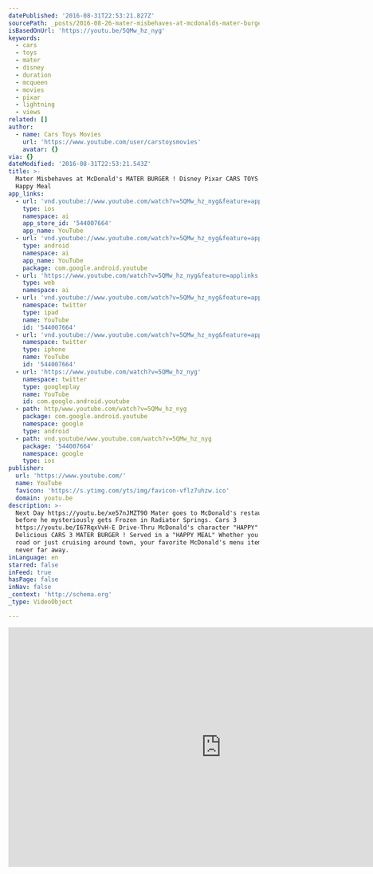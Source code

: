 ```yaml
---
datePublished: '2016-08-31T22:53:21.827Z'
sourcePath: _posts/2016-08-26-mater-misbehaves-at-mcdonalds-mater-burger-disney-pixar-c.md
isBasedOnUrl: 'https://youtu.be/5QMw_hz_nyg'
keywords:
  - cars
  - toys
  - mater
  - disney
  - duration
  - mcqueen
  - movies
  - pixar
  - lightning
  - views
related: []
author:
  - name: Cars Toys Movies
    url: 'https://www.youtube.com/user/carstoysmovies'
    avatar: {}
via: {}
dateModified: '2016-08-31T22:53:21.543Z'
title: >-
  Mater Misbehaves at McDonald's MATER BURGER ! Disney Pixar CARS TOYS MOVIES 3
  Happy Meal
app_links:
  - url: 'vnd.youtube://www.youtube.com/watch?v=5QMw_hz_nyg&feature=applinks'
    type: ios
    namespace: ai
    app_store_id: '544007664'
    app_name: YouTube
  - url: 'vnd.youtube://www.youtube.com/watch?v=5QMw_hz_nyg&feature=applinks'
    type: android
    namespace: ai
    app_name: YouTube
    package: com.google.android.youtube
  - url: 'https://www.youtube.com/watch?v=5QMw_hz_nyg&feature=applinks'
    type: web
    namespace: ai
  - url: 'vnd.youtube://www.youtube.com/watch?v=5QMw_hz_nyg&feature=applinks'
    namespace: twitter
    type: ipad
    name: YouTube
    id: '544007664'
  - url: 'vnd.youtube://www.youtube.com/watch?v=5QMw_hz_nyg&feature=applinks'
    namespace: twitter
    type: iphone
    name: YouTube
    id: '544007664'
  - url: 'https://www.youtube.com/watch?v=5QMw_hz_nyg'
    namespace: twitter
    type: googleplay
    name: YouTube
    id: com.google.android.youtube
  - path: http/www.youtube.com/watch?v=5QMw_hz_nyg
    package: com.google.android.youtube
    namespace: google
    type: android
  - path: vnd.youtube/www.youtube.com/watch?v=5QMw_hz_nyg
    package: '544007664'
    namespace: google
    type: ios
publisher:
  url: 'https://www.youtube.com/'
  name: YouTube
  favicon: 'https://s.ytimg.com/yts/img/favicon-vflz7uhzw.ico'
  domain: youtu.be
description: >-
  Next Day https://youtu.be/xe57nJMZT90 Mater goes to McDonald's restaurant
  before he mysteriously gets Frozen in Radiator Springs. Cars 3
  https://youtu.be/I67RqxVvH-E Drive-Thru McDonald's character "HAPPY" loves the
  Delicious CARS 3 MATER BURGER ! Served in a "HAPPY MEAL" Whether you're on the
  road or just cruising around town, your favorite McDonald's menu items are
  never far away.
inLanguage: en
starred: false
inFeed: true
hasPage: false
inNav: false
_context: 'http://schema.org'
_type: VideoObject

---
```

<iframe src="https://cdn.embedly.com/widgets/media.html?src=https%3A%2F%2Fwww.youtube.com%2Fembed%2F5QMw_hz_nyg%3Ffeature%3Doembed&amp;url=http%3A%2F%2Fwww.youtube.com%2Fwatch%3Fv%3D5QMw_hz_nyg&amp;image=https%3A%2F%2Fi.ytimg.com%2Fvi%2F5QMw_hz_nyg%2Fhqdefault.jpg&amp;key=b7d04c9b404c499eba89ee7072e1c4f7&amp;type=text%2Fhtml&amp;schema=youtube" width="854" height="480" scrolling="no" frameborder="0" allowfullscreen="" style=""></iframe>